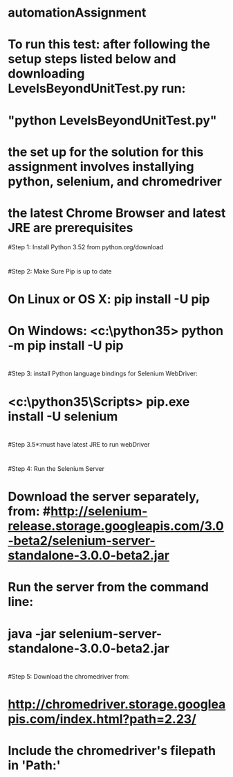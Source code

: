 # automationAssignment
# To run this test: after following the setup steps listed below and downloading LevelsBeyondUnitTest.py run:
#  "python LevelsBeyondUnitTest.py"
# the set up for the solution for this assignment involves installying python, selenium, and chromedriver
# the latest Chrome Browser and latest JRE are prerequisites
#Step 1: Install Python 3.52 from python.org/download
#
#Step 2: Make Sure Pip is up to date 
#	On Linux or OS X: pip install -U pip 
#	On Windows: <c:\python35\> python -m pip install -U pip
#
#Step 3: install Python language bindings for Selenium WebDriver:
#	<c:\python35\Scripts\> pip.exe install -U selenium
#
#Step 3.5*:must have latest JRE to run webDriver
#
#Step 4: Run the Selenium Server
#
#	Download the server separately, from: #http://selenium-release.storage.googleapis.com/3.0-beta2/selenium-server-standalone-3.0.0-beta2.jar
#
#	Run the server from the command line:
#
#		java -jar selenium-server-standalone-3.0.0-beta2.jar
#
#Step 5: Download the chromedriver from:
#
#	http://chromedriver.storage.googleapis.com/index.html?path=2.23/
#
#	Include the chromedriver's filepath in 'Path:'
# 
